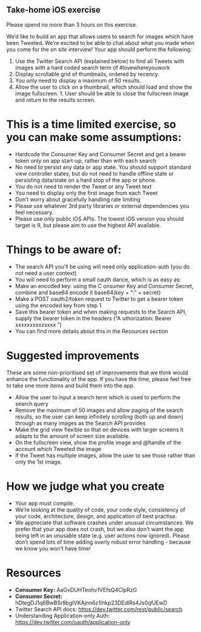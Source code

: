  ## Take-home  iOS  exercise
 
 Please spend no more than 3 hours on this exercise.
 
 We’d like to build an app that allows users to search for images which have been Tweeted. We’re excited to be able to chat about what you made when you come for the on site interview!
 Your app should perform the following:
 
 1. Use the Twitter Search API (explained below) to find all Tweets with images with a hard coded search term of  #lovewhereyouwork
 2. Display scrollable grid of thumbnails, ordered by recency.
 1. You only need to display a maximum of 50 results.
 3. Allow the user to click on a thumbnail, which should load and show the image fullscreen. 1. User should be able to close the fullscreen image and return to the results screen.
 
 # This is a time limited exercise, so you can make some assumptions:
 
 * Hardcode the  Consumer Key  and  Consumer Secret  and get a bearer token only on app start-up, rather than with each search
 * No need to persist any data or app state. You should support standard view controller states, but do not need to handle offline state or persisting data/state on a hard stop of the app or phone.
 * You do not need to render the Tweet or any Tweet text
 * You need to display only the first image from each Tweet
 * Don’t worry about gracefully handling rate limiting
 * Please use whatever 3rd party libraries or external dependencies you feel necessary.
 * Please use only public iOS APIs. The lowest iOS version you should target is 9, but please aim to use the highest API available.
 
 # Things to be aware of:
 
 * The search API you’ll be using will need only application-auth (you do not need a user context)
 * You will need to perform a small oauth dance, which is as easy as:
 * Make an encoded key: using the C  onsumer Key   and  Consumer Secret, combine and base64 encode it base64(key + “:” + secret)
 * Make a  POST oauth2/token   request to Twitter to get a bearer token using the encoded key from step 1
 * Save this bearer token and when making requests to the Search API, supply the bearer token in the headers (“A  uthorization: Bearer xxxxxxxxxxxxxx  ”)
 * You can find more details about this in the Resources section
 
 # Suggested improvements
 
 These are some non-prioritised set of improvements that we think would enhance the functionality of the app. If you have the time, please feel free to take one more items and build them into the app.
 * Allow the user to input a search term which is used to perform the search query
 * Remove the maximum of 50 images and allow paging of the search results, so the user can keep infinitely scrolling (both up and down) through as many images as the Search API provides
 * Make the grid view flexible so that on devices with larger screens it adapts to the amount of screen size available.
 * On the fullscreen view, show the profile image and @handle of the account which Tweeted the image
 * If the Tweet has multiple images, allow the user to see those rather than only the 1st image.
 
 # How we judge what you create
 
 * Your app must compile.
 * We’re looking at the quality of code, your code style, consistency of your code, architecture, design, and application of best practise.
 * We appreciate that software crashes under unusual circumstances. We prefer that your app does not crash, but we also don’t want the app being left in an unusable state (e.g. user actions now ignored). Please don’t spend lots of time adding overly robust error handling - because we know you won’t have time!
 
 # Resources
 * **Consumer Key:**  AaGvDUHTeohv1VEfsQ4ClpRzG
 * **Consumer Secret:** hDtegDJ1q6BwBSr8bgIVKAjnn6z1ihkp23DEdlRs4Js0qfJEwD
 * Twitter Search API docs:  https://dev.twitter.com/rest/public/search
 * Understanding Application-only Auth: https://dev.twitter.com/oauth/application-only
 

